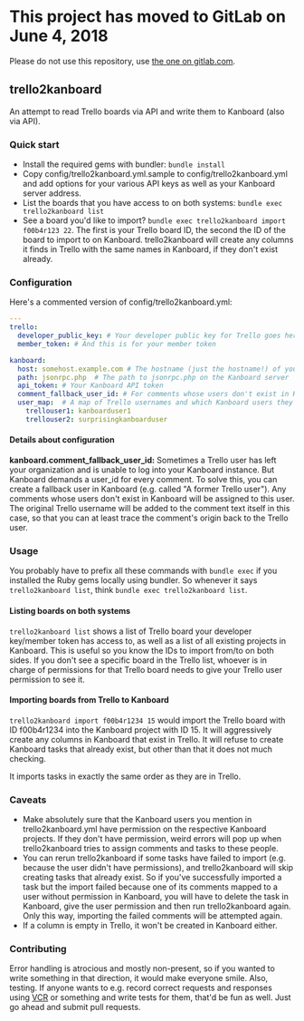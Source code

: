 # This project has moved to GitLab on June 4, 2018

Please do not use this repository, use [the one on gitlab.com](https://gitlab.com/psy-q/trello2kanboard).


## trello2kanboard

An attempt to read Trello boards via API and write them to Kanboard (also via API).

### Quick start

  - Install the required gems with bundler: `bundle install`
  - Copy config/trello2kanboard.yml.sample to config/trello2kanboard.yml and add options for your various API keys as well as your Kanboard server address.
  - List the boards that you have access to on both systems: `bundle exec trello2kanboard list`
  - See a board you'd like to import? `bundle exec trello2kanboard import f00b4r123 22`. The first is your Trello board ID, the second the ID of the board to import to on Kanboard. trello2kanboard will create any columns it finds in Trello with the same names in Kanboard, if they don't exist already.


### Configuration

Here's a commented version of config/trello2kanboard.yml:

```yaml
---
trello:
  developer_public_key: # Your developer public key for Trello goes here
  member_token: # And this is for your member token

kanboard:
  host: somehost.example.com # The hostname (just the hostname!) of your Kanboard instance 
  path: jsonrpc.php  # The path to jsonrpc.php on the Kanboard server
  api_token: # Your Kanboard API token
  comment_fallback_user_id: # For comments whose users don't exist in Kanboard
  user_map:  # A map of Trello usernames and which Kanboard users they match
    trellouser1: kanboarduser1
    trellouser2: surprisingkanboarduser
```

#### Details about configuration

**kanboard.comment_fallback_user_id:** Sometimes a Trello user has left your organization and is unable to log into your Kanboard instance. But Kanboard demands a user_id for every comment. To solve this, you can create a fallback user in Kanboard (e.g. called "A former Trello user"). Any comments whose users don't exist in Kanboard will be assigned to this user. The original Trello username will be added to the comment text itself in this case, so that you can at least trace the comment's origin back to the Trello user.

### Usage

You probably have to prefix all these commands with `bundle exec` if you installed the Ruby gems locally using bundler. So whenever it says `trello2kanboard list`, think `bundle exec trello2kanboard list`.


#### Listing boards on both systems

`trello2kanboard list` shows a list of Trello board your developer key/member token has access to, as well as a list of all existing projects in Kanboard. This is useful so you know the IDs to import from/to on both sides. If you don't see a specific board in the Trello list, whoever is in charge of permissions for that Trello board needs to give your Trello user permission to see it.

#### Importing boards from Trello to Kanboard

`trello2kanboard import f00b4r1234 15` would import the Trello board with ID f00b4r1234 into the Kanboard project with ID 15. It will aggressively create any columns in Kanboard that exist in Trello. It will refuse to create Kanboard tasks that already exist, but other than that it does not much checking.

It imports tasks in exactly the same order as they are in Trello.


### Caveats

  * Make absolutely sure that the Kanboard users you mention in trello2kanboard.yml have permission on the respective Kanboard projects. If they don't have permission, weird errors will pop up when trello2kanboard tries to assign comments and tasks to these people.
  * You can rerun trello2kanboard if some tasks have failed to import (e.g. because the user didn't have permissions), and trello2kanboard will skip creating tasks that already exist. So if you've successfully imported a task but the import failed because one of its comments mapped to a user without permission in Kanboard, you will have to delete the task in Kanboard, give the user permission and then run trello2kanboard again. Only this way, importing the failed comments will be attempted again.
  * If a column is empty in Trello, it won't be created in Kanboard either.

### Contributing

Error handling is atrocious and mostly non-present, so if you wanted to write something in that direction, it would make everyone smile. Also, testing. If anyone wants to e.g. record correct requests and responses using [VCR](https://github.com/vcr/vcr) or something and write tests for them, that'd be fun as well. Just go ahead and submit pull requests.
